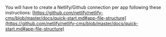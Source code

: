 


You will have to create a Netlify/Github connection per app following these instructions: [https://github.com/netlify/netlify-cms/blob/master/docs/quick-start.md#app-file-structure](https://github.com/netlify/netlify-cms/blob/master/docs/quick-start.md#app-file-structure)